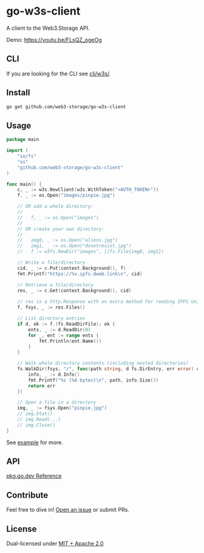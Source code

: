 # go-w3s-client

A client to the Web3.Storage API.

Demo: https://youtu.be/FLsQZ_ogeOg

## CLI

If you are looking for the CLI see [cli/w3s/](cli/w3s/).

## Install

```sh
go get github.com/web3-storage/go-w3s-client
```

## Usage

```go
package main

import (
    "io/fs"
    "os"
    "github.com/web3-storage/go-w3s-client"
)

func main() {
    c, _ := w3s.NewClient(w3s.WithToken("<AUTH_TOKEN>"))
    f, _ := os.Open("images/pinpie.jpg")

    // OR add a whole directory:
    //
    //   f, _ := os.Open("images")
    //
    // OR create your own directory:
    //
    //   img0, _ := os.Open("aliens.jpg")
    //   img1, _ := os.Open("donotresist.jpg")
    //   f := w3fs.NewDir("images", []fs.File{img0, img1})

    // Write a file/directory
    cid, _ := c.Put(context.Background(), f)
    fmt.Printf("https://%v.ipfs.dweb.link\n", cid)

    // Retrieve a file/directory
    res, _ := c.Get(context.Background(), cid)
    
    // res is a http.Response with an extra method for reading IPFS UnixFS files!
    f, fsys, _ := res.Files()

    // List directory entries
    if d, ok := f.(fs.ReadDirFile); ok {
        ents, _ := d.ReadDir(0)
        for _, ent := range ents {
            fmt.Println(ent.Name())
        }
    }

    // Walk whole directory contents (including nested directories)
    fs.WalkDir(fsys, "/", func(path string, d fs.DirEntry, err error) error {
        info, _ := d.Info()
        fmt.Printf("%s (%d bytes)\n", path, info.Size())
        return err
    })

    // Open a file in a directory
    img, _ := fsys.Open("pinpie.jpg")
    // img.Stat()
    // img.Read(...)
    // img.Close()
}
```

See [example](./example) for more.

## API

[pkg.go.dev Reference](https://pkg.go.dev/github.com/web3-storage/go-w3s-client)

## Contribute

Feel free to dive in! [Open an issue](https://github.com/web3-storage/go-w3s-client/issues/new) or submit PRs.

## License

Dual-licensed under [MIT + Apache 2.0](https://github.com/web3-storage/go-w3s-client/blob/main/LICENSE.md)
